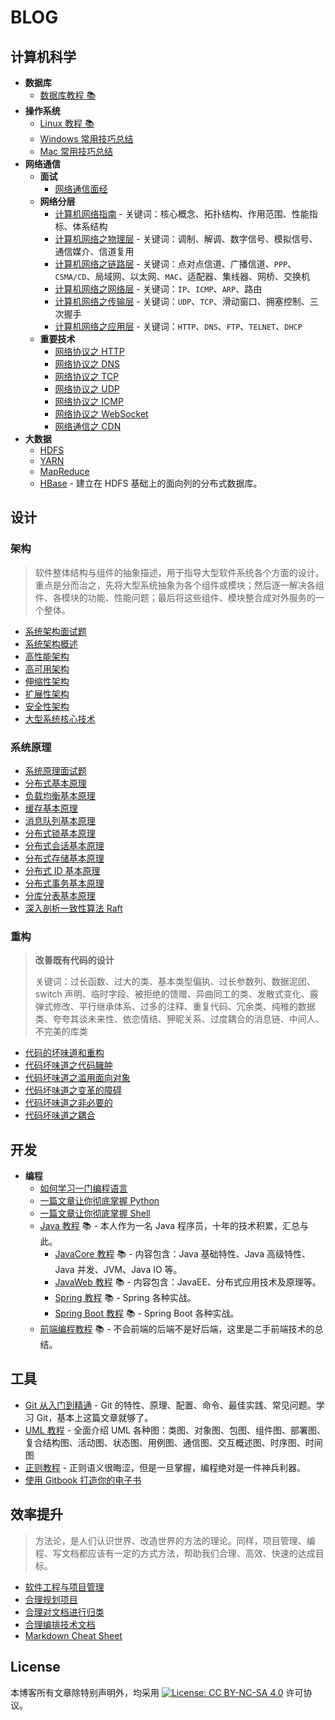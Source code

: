 # BLOG

## 计算机科学

- **数据库**
  - [数据库教程 📚](https://dunwu.github.io/db-tutorial/)
- **操作系统**
  - [Linux 教程 📚](https://dunwu.github.io/linux-tutorial/)
  - [Windows 常用技巧总结](source/_posts/os/windows.md)
  - [Mac 常用技巧总结](source/_posts/os/mac.md)
- **网络通信**
  - **面试**
    - [网络通信面经](source/_posts/communication/network-interview.md)
  - **网络分层**
    - [计算机网络指南](source/_posts/communication/network-guide.md) - 关键词：核心概念、拓扑结构、作用范围、性能指标、体系结构
    - [计算机网络之物理层](source/_posts/communication/network-physical.md) - 关键词：调制、解调、数字信号、模拟信号、通信媒介、信道复用
    - [计算机网络之链路层](source/_posts/communication/network-data-link.md) - 关键词：点对点信道、广播信道、`PPP`、`CSMA/CD`、局域网、以太网、`MAC`、适配器、集线器、网桥、交换机
    - [计算机网络之网络层](source/_posts/communication/network-network.md) - 关键词：`IP`、`ICMP`、`ARP`、路由
    - [计算机网络之传输层](source/_posts/communication/network-transport.md) - 关键词：`UDP`、`TCP`、滑动窗口、拥塞控制、三次握手
    - [计算机网络之应用层](source/_posts/communication/network-application.md) - 关键词：`HTTP`、`DNS`、`FTP`、`TELNET`、`DHCP`
  - **重要技术**
    - [网络协议之 HTTP](source/_posts/communication/http.md)
    - [网络协议之 DNS](source/_posts/communication/dns.md)
    - [网络协议之 TCP](source/_posts/communication/tcp.md)
    - [网络协议之 UDP](source/_posts/communication/udp.md)
    - [网络协议之 ICMP](source/_posts/communication/icmp.md)
    - [网络协议之 WebSocket](source/_posts/communication/websocket.md)
    - [网络通信之 CDN](source/_posts/communication/cdn.md)
- **大数据**
  - [HDFS](source/_posts/bigdata/HDFS.md)
  - [YARN](source/_posts/bigdata/YARN.md)
  - [MapReduce](source/_posts/bigdata/MapReduce.md)
  - [HBase](source/_posts/bigdata/hbase) - 建立在 HDFS 基础上的面向列的分布式数据库。

## 设计

### 架构

> 软件整体结构与组件的抽象描述，用于指导大型软件系统各个方面的设计。重点是分而治之，先将大型系统抽象为各个组件或模块；然后逐一解决各组件、各模块的功能、性能问题；最后将这些组件、模块整合成对外服务的一个整体。

- [系统架构面试题](source/_posts/design/architecture/system-architecture-interview.md)
- [系统架构概述](source/_posts/design/architecture/system-architecture-overview.md)
- [高性能架构](source/_posts/design/architecture/high-performance-architecture.md)
- [高可用架构](source/_posts/design/architecture/high-availability-architecture.md)
- [伸缩性架构](source/_posts/design/architecture/scalable-architecture.md)
- [扩展性架构](source/_posts/design/architecture/extensible-architecture.md)
- [安全性架构](source/_posts/design/architecture/security-architecture.md)
- [大型系统核心技术](source/_posts/design/architecture/system-core-technologies.md)

### 系统原理

- [系统原理面试题](source/_posts/design/theory/system-theory-interview.md)
- [分布式基本原理](source/_posts/design/theory/distributed-base-theory.md)
- [负载均衡基本原理](source/_posts/design/theory/load-balance-theory.md)
- [缓存基本原理](source/_posts/design/theory/cache-theory.md)
- [消息队列基本原理](source/_posts/design/theory/mq-theory.md)
- [分布式锁基本原理](source/_posts/design/theory/distributed-lock-theory.md)
- [分布式会话基本原理](source/_posts/design/theory/distributed-session-theory.md)
- [分布式存储基本原理](source/_posts/design/theory/distributed-storage-theory.md)
- [分布式 ID 基本原理](source/_posts/design/theory/distributed-id-theory.md)
- [分布式事务基本原理](source/_posts/design/theory/distributed-transaction-theory.md)
- [分库分表基本原理](source/_posts/design/theory/sharding-theory.md)
- [深入剖析一致性算法 Raft](source/_posts/design/theory/raft.md)

### 重构

> **改善既有代码的设计**
>
> 关键词：过长函数、过大的类、基本类型偏执、过长参数列、数据泥团、switch 声明、临时字段、被拒绝的馈赠、异曲同工的类、发散式变化、霰弹式修改、平行继承体系、过多的注释、重复代码、冗余类、纯稚的数据类、夸夸其谈未来性、依恋情结、狎昵关系、过度耦合的消息链、中间人、不完美的库类

- [代码的坏味道和重构](source/_posts/design/refactor/代码的坏味道和重构.md)
- [代码坏味道之代码臃肿](source/_posts/design/refactor/代码坏味道之代码臃肿.md)
- [代码坏味道之滥用面向对象](source/_posts/design/refactor/代码坏味道之滥用面向对象.md)
- [代码坏味道之变革的障碍](source/_posts/design/refactor/代码坏味道之变革的障碍.md)
- [代码坏味道之非必要的](source/_posts/design/refactor/代码坏味道之非必要的.md)
- [代码坏味道之耦合](source/_posts/design/refactor/代码坏味道之耦合.md)

## 开发

- **编程**
  - [如何学习一门编程语言](source/_posts/coding/programming-guide.md)
  - [一篇文章让你彻底掌握 Python](source/_posts/coding/python.md)
  - [一篇文章让你彻底掌握 Shell](source/_posts/coding/shell.md)
  - [Java 教程](https://turnon.gitee.io/java-tutorial/) 📚 - 本人作为一名 Java 程序员，十年的技术积累，汇总与此。
    - [JavaCore 教程](https://dunwu.github.io/javacore/) 📚 - 内容包含：Java 基础特性、Java 高级特性、Java 并发、JVM、Java IO 等。
    - [JavaWeb 教程](https://dunwu.github.io/javaweb/) 📚 - 内容包含：JavaEE、分布式应用技术及原理等。
    - [Spring 教程](https://dunwu.github.io/spring-tutorial/) 📚 - Spring 各种实战。
    - [Spring Boot 教程](https://dunwu.github.io/spring-boot-tutorial/) 📚 - Spring Boot 各种实战。
  - [前端编程教程](https://dunwu.github.io/frontend-tutorial/) 📚 - 不会前端的后端不是好后端，这里是二手前端技术的总结。

## 工具

- [Git 从入门到精通](source/_posts/tools/git.md) - Git 的特性、原理、配置、命令、最佳实践、常见问题。学习 Git，基本上这篇文章就够了。
- [UML 教程](source/_posts/tools/uml.md) - 全面介绍 UML 各种图：类图、对象图、包图、组件图、部署图、复合结构图、活动图、状态图、用例图、通信图、交互概述图、时序图、时间图
- [正则教程](source/_posts/tools/regex.md) - 正则语义很晦涩，但是一旦掌握，编程绝对是一件神兵利器。
- [使用 Gitbook 打造你的电子书](https://dunwu.gitbooks.io/gitbook-notes/)

## 效率提升

> 方法论，是人们认识世界、改造世界的方法的理论。同样，项目管理、编程、写文档都应该有一定的方式方法，帮助我们合理、高效、快速的达成目标。

- [软件工程与项目管理](source/_posts/efficiency/software-engineering.md)
- [合理规划项目](source/_posts/efficiency/style/project-style.md)
- [合理对文档进行归类](source/_posts/efficiency/style/dir-style.md)
- [合理编排技术文档](source/_posts/efficiency/style/doc-style.md)
- [Markdown Cheat Sheet](source/_posts/efficiency/style/markdown-cheatsheet.md)

## License

本博客所有文章除特别声明外，均采用 [![License: CC BY-NC-SA 4.0](https://licensebuttons.net/l/by-nc-sa/4.0/80x15.png)](https://creativecommons.org/licenses/by-nc-sa/4.0/) 许可协议。
